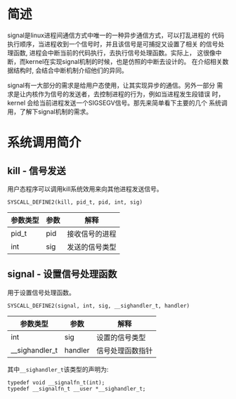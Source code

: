 # 简述
signal是linux进程间通信方式中唯一的一种异步通信方式，可以打乱进程的
代码执行顺序，当进程收到一个信号时，并且该信号是可捕捉又设置了相关
的信号处理函数, 进程会中断当前的代码执行，去执行信号处理函数。实际上，
这很像中断，而kernel在实现signal机制的时候，也是仿照的中断去设计的。
在介绍相关数据结构时, 会结合中断机制介绍他们的异同。

signal有一大部分的需求是给用户态使用，让其实现异步的通信。另外一部分
需求是让内核作为信号的发送者，去控制进程的行为，例如当进程发生段错误
时，kernel 会给当前进程发送一个SIGSEGV信号。那先来简单看下主要的几个
系统调用，了解下signal机制的需求。

# 系统调用简介
## kill - 信号发送
用户态程序可以调用kill系统效用来向其他进程发送信号。

```C/C++
SYSCALL_DEFINE2(kill, pid_t, pid, int, sig)
```
|参数类型|参数|解释|
|--|--|--|
|pid_t|pid|接收信号的进程|
|int|sig|发送的信号类型|

## signal - 设置信号处理函数
用于设置信号处理函数。
```
SYSCALL_DEFINE2(signal, int, sig, __sighandler_t, handler)
```
|参数类型|参数|解释|
|--|--|--|
|int|sig|设置的信号类型|
|__sighandler_t|handler|信号处理函数指针|
其中`__sighandler_t`该类型的声明为:

```C/C++
typedef void __signalfn_t(int);
typedef __signalfn_t __user *__sighandler_t;
```

## 
